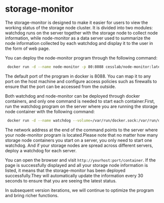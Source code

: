 # storage-monitor
The storage-monitor is designed to make it easier for users to view the working status of the storage node cluster. It is divided into two modules: watchdog runs on the server together with the storage node to collect node information, while node-monitor as a data server used to summarize the node information collected by each watchdog and display it to the user in the form of web page.

You can deploy the node-monitor program through the following command:
```sh
 docker run -d --name node-monitor -p 80:8088 cesslab/node-monitor:latest
```
The default port of the program in docker is 8088. You can map it to any port on the host machine and configure access policies such as firewalls to ensure that the port can be accessed from the outside.

Both watchdog and node-monitor can be deployed through docker containers, and only one command is needed to start each container.First, run the watchdog program on the server where you are running the storage node container with the following command:
```sh
 docker run -d --name watchdog --volume=/var/run/docker.sock:/var/run/docker.sock cesslab/storage-watchdog:latest http://yourhost:port
```
The network address at the end of the command points to the server where your node-monitor program is located.Please note that no matter how many storage node containers you start on a server, you only need to start one watchdog. And if your storage nodes are spread across different servers, deploy a watchdog for each server.

You can open the browser and visit `http://yourhost:port/container`. If the page is successfully displayed and all your storage node information is listed, it means that the storage-monitor has been deployed successfully.They will automatically update the information every 30 seconds to ensure that you are seeing the latest status.

In subsequent version iterations, we will continue to optimize the program and bring richer functions.

